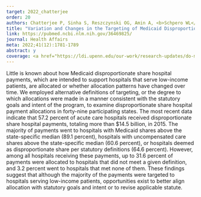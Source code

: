 ```yaml
---
target: 2022_chatterjee
order: 20
authors: Chatterjee P, Sinha S, Reszczynski OG, Amin A, <b>Schpero WL</b>
title: "Variation and Changes in the Targeting of Medicaid Disproportionate Share Hospital Payments to U.S. Hospitals"
link: https://pubmed.ncbi.nlm.nih.gov/36469825/
journal: Health Affairs
meta: 2022;41(12):1781-1789
abstract: y
coverage: <a href="https://ldi.upenn.edu/our-work/research-updates/do-medicaid-dsh-funds-go-to-the-hospitals-that-need-them-most/" target="_blank">Leonard Davis Institute</a>, <a href="https://www.modernhealthcare.com/finance/medicaid-dhs-payment-hospitals-health-affairs" target="_blank">Modern Healthcare</a>, <a href="https://news.weill.cornell.edu/news/2022/12/study-finds-opportunities-to-improve-targeting-of-subsidies-for-safety-net-hospitals" target="_blank">Weill Cornell</a>
---
```

Little is known about how Medicaid disproportionate share hospital payments, which are intended to support hospitals that serve low-income patients, are allocated or whether allocation patterns have changed over time. We employed alternative definitions of targeting, or the degree to which allocations were made in a manner consistent with the statutory goals and intent of the program, to examine disproportionate share hospital payment allocations in forty-nine participating states. The most recent data indicate that 57.2 percent of acute care hospitals received disproportionate share hospital payments, totaling more than $14.5 billion, in 2015. The majority of payments went to hospitals with Medicaid shares above the state-specific median (89.1 percent), hospitals with uncompensated care shares above the state-specific median (60.6 percent), or hospitals deemed as disproportionate share per statutory definitions (64.6 percent). However, among all hospitals receiving these payments, up to 31.6 percent of payments were allocated to hospitals that did not meet a given definition, and 3.2 percent went to hospitals that met none of them. These findings suggest that although the majority of the payments were targeted to hospitals serving low-income patients, opportunities exist to better align allocation with statutory goals and intent or to revise applicable statute.
